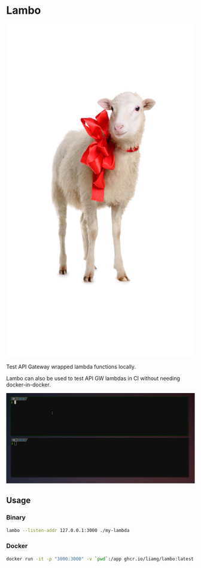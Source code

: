 # Lambo

<p align="center">
	<img height="890px" src="lamb.png">
</p>

Test API Gateway wrapped lambda functions locally.

Lambo can also be used to test API GW lambdas in CI without needing docker-in-docker.

<p align="center">
	<img src="demo.gif">
</p>


## Usage

### Binary

```bash
lambo --listen-addr 127.0.0.1:3000 ./my-lambda
```

### Docker

```bash
docker run -it -p "3000:3000" -v `pwd`:/app ghcr.io/liamg/lambo:latest /app/my-lambda
```

